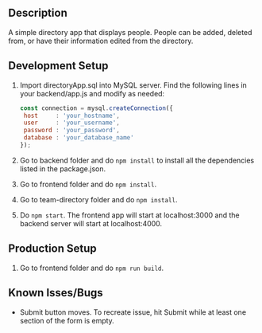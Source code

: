 ## Description

A simple directory app that displays people. People can be added, deleted from, or have their information edited from the directory.


## Development Setup

1. Import directoryApp.sql into MySQL server. Find the following lines in your backend/app.js and modify as needed:

   ```js
   const connection = mysql.createConnection({
    host     : 'your_hostname',
    user     : 'your_username',
    password : 'your_password',
    database : 'your_database_name'
   });
   ```

2. Go to backend folder and do `npm install` to install all the dependencies listed in the package.json.
3. Go to frontend folder and do `npm install`.
4. Go to team-directory folder and do `npm install`.
5. Do `npm start`. The frontend app will start at localhost:3000 and the backend server will start at localhost:4000.

## Production Setup

1. Go to frontend folder and do `npm run build`.

## Known Isses/Bugs

* Submit button moves. To recreate issue, hit Submit while at least one section of the form is empty.